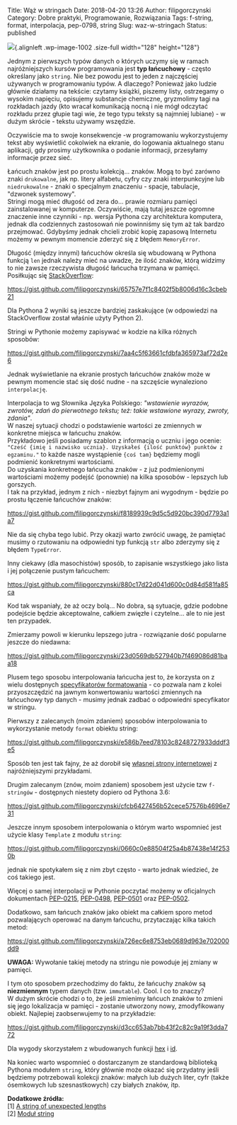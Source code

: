 Title: Wąż w stringach
Date: 2018-04-20 13:26
Author: filipgorczynski
Category: Dobre praktyki, Programowanie, Rozwiązania
Tags: f-string, format, interpolacja, pep-0798, string
Slug: waz-w-stringach
Status: published

![](https://filipgorczynski.files.wordpress.com/2015/04/python1.png){.alignleft .wp-image-1002 .size-full width="128" height="128"}

Jednym z pierwszych typów danych o których uczymy się w ramach najróżniejszych kursów programowania jest **typ łańcuchowy** - często określany jako `string`. Nie bez powodu jest to jeden z najczęściej używanych w programowaniu typów. A dlaczego? Ponieważ jako ludzie głównie działamy na tekście: czytamy książki, piszemy listy, ostrzegamy o wysokim napięciu, opisujemy substancje chemiczne, gryzmolimy tagi na rozkładach jazdy (kto wracał komunikacją nocną i nie mógł odczytać rozkładu przez głupie tagi wie, że tego typu teksty są najmniej lubiane) - w dużym skrócie - tekstu używamy wszędzie.

Oczywiście ma to swoje konsekwencje -w programowaniu wykorzystujemy tekst aby wyświetlić cokolwiek na ekranie, do logowania aktualnego stanu aplikacji, gdy prosimy użytkownika o podanie informacji, przesyłamy informacje przez sieć.

Łańcuch znaków jest po prostu kolekcją... znaków. Mogą to być zarówno znaki `drukowalne`, jak np. litery alfabetu, cyfry czy znaki interpunkcyjne lub `niedrukowalne` - znaki o specjalnym znaczeniu - spacje, tabulacje, "dzwonek systemowy".  
Stringi mogą mieć długość od zera do... prawie rozmiaru pamięci zainstalowanej w komputerze. Oczywiście, mają tutaj jeszcze ogromne znaczenie inne czynniki - np. wersja Pythona czy architektura komputera, jednak dla codziennych zastosowań nie powinniśmy się tym aż tak bardzo przejmować. Gdybyśmy jednak chcieli zrobić kopię zapasową Internetu możemy w pewnym momencie zderzyć się z błędem `MemoryError`.

Długość (między innymi) łańcuchów określa się wbudowaną w Pythona funkcją `len` jednak należy mieć na uwadze, że ilość znaków, którą widzimy to nie zawsze rzeczywista długość łańcucha trzymana w pamięci. Posiłkując się [StackOverflow](https://stackoverflow.com/a/2247236/273283):

https://gist.github.com/filipgorczynski/65757e7f1c8402f5b8006d16c3cbeb21

Dla Pythona 2 wyniki są jeszcze bardziej zaskakujące (w odpowiedzi na StackOverflow został właśnie użyty Python 2).

Stringi w Pythonie możemy zapisywać w kodzie na kilka różnych sposobów:

https://gist.github.com/filipgorczynski/7aa4c5f63661cfdbfa365973af72d2e6

Jednak wyświetlanie na ekranie prostych łańcuchów znaków może w pewnym momencie stać się dość nudne - na szczęście wynaleziono `interpolację`.

Interpolacja to wg Słownika Języka Polskiego: *"wstawienie wyrazów, zwrotów, zdań do pierwotnego tekstu; też: takie wstawione wyrazy, zwroty, zdania"*.  
W naszej sytuacji chodzi o podstawienie wartości ze zmiennych w konkretne miejsca w łańcuchu znaków.  
Przykładowo jeśli posiadamy szablon z informacją o uczniu i jego ocenie: `"Cześć {imię i nazwisko ucznia}. Uzyskałeś {ilość punktów} punktów z egzaminu."` to każde nasze wystąpienie `{coś tam}` będziemy mogli podmienić konkretnymi wartościami.  
Do uzyskania konkretnego łańcucha znaków - z już podmienionymi wartościami możemy podejść (ponownie) na kilka sposobów - lepszych lub gorszych.  
I tak na przykład, jednym z nich - niezbyt fajnym ani wygodnym - będzie po prostu łączenie łańcuchów znaków:

https://gist.github.com/filipgorczynski/f8189939c9d5c5d920bc390d7793a1a7

Nie da się chyba tego lubić. Przy okazji warto zwrócić uwagę, że pamiętać musimy o rzutowaniu na odpowiedni typ funkcją `str` albo zderzymy się z błędem `TypeError`.

Inny ciekawy (dla masochistów) sposób, to zapisanie wszystkiego jako lista i jej połączenie pustym łańcuchem:

https://gist.github.com/filipgorczynski/880c17d22d041d600c0d84d581fa85ca

Kod tak wspaniały, że aż oczy bolą... No dobra, są sytuacje, gdzie podobne podejście będzie akceptowalne, całkiem zwięzłe i czytelne... ale to nie jest ten przypadek.

Zmierzamy powoli w kierunku lepszego jutra - rozwiązanie dość popularne jeszcze do niedawna:

https://gist.github.com/filipgorczynski/23d0569db527940b7f469086d81baa18

Plusem tego sposobu interpolowania łańcucha jest to, że korzysta on z wielu dostępnych [specyfikatorów formatowania](https://docs.python.org/3.6/library/string.html#format-specification-mini-language) - co pozwala nam z kolei przyoszczędzić na jawnym konwertowaniu wartości zmiennych na łańcuchowy typ danych - musimy jednak zadbać o odpowiedni specyfikator w stringu.

Pierwszy z zalecanych (moim zdaniem) sposobów interpolowania to wykorzystanie metody `format` obiektu string:

https://gist.github.com/filipgorczynski/e586b7eed78103c8248727933dddf3e5

Sposób ten jest tak fajny, że aż dorobił się [własnej strony internetowej](https://pyformat.info/) z najróżniejszymi przykładami.

Drugim zalecanym (znów, moim zdaniem) sposobem jest użycie tzw `f-stringów` - dostępnych niestety dopiero od Pythona 3.6:

https://gist.github.com/filipgorczynski/cfcb6427456b52cece57576b4696e731

Jeszcze innym sposobem interpolowania o którym warto wspomnieć jest użycie klasy `Template` z modułu `string`:

https://gist.github.com/filipgorczynski/0660c0e88504f25a4b87438e14f2530b

jednak nie spotykałem się z nim zbyt często - warto jednak wiedzieć, że coś takiego jest.

Więcej o samej interpolacji w Pythonie poczytać możemy w oficjalnych dokumentach [PEP-0215](https://www.python.org/dev/peps/pep-0215/), [PEP-0498](https://www.python.org/dev/peps/pep-0498/), [PEP-0501](https://www.python.org/dev/peps/pep-0501/) oraz [PEP-0502](https://www.python.org/dev/peps/pep-0502/).

Dodatkowo, sam łańcuch znaków jako obiekt ma całkiem sporo metod pozwalających operować na danym łańcuchu, przytaczając kilka takich metod:

https://gist.github.com/filipgorczynski/a726ec6e8753eb0689d963e702000dd9

**UWAGA:** Wywołanie takiej metody na stringu nie powoduje jej zmiany w pamięci.

I tym oto sposobem przechodzimy do faktu, że łańcuchy znaków są **niezmiennym** typem danych (tzw. `immutable`). Cool. I co to znaczy?  
W dużym skrócie chodzi o to, że jeśli zmienimy łańcuch znaków to zmieni się jego lokalizacja w pamięci - zostanie utworzony nowy, zmodyfikowany obiekt. Najlepiej zaobserwujemy to na przykładzie:

https://gist.github.com/filipgorczynski/d3cc653ab7bb43f2c82c9a19f3dda772

Dla wygody skorzystałem z wbudowanych funkcji [hex](https://docs.python.org/3/library/functions.html#hex) i [id](https://docs.python.org/3/library/functions.html#id).

Na koniec warto wspomnieć o dostarczanym ze standardową biblioteką Pythona modułem `string`, który głównie może okazać się przydatny jeśli będziemy potrzebowali kolekcji znaków: małych lub dużych liter, cyfr (także ósemkowych lub szesnastkowych) czy białych znaków, itp.

**Dodatkowe źródła:**  
\[1\] [A string of unexpected lengths](https://www.recurse.com/blog/74-a-string-of-unexpected-lengths)  
\[2\] [Moduł string](https://docs.python.org/3/library/string.html)
